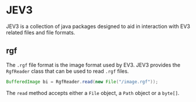 # JEV3
JEV3 is a collection of java packages designed to aid in interaction with EV3 related files and file formats.

## rgf
The `.rgf` file format is the image format used by EV3. JEV3 provides the `RgfReader` class that can be used to read `.rgf` files.
```java
BufferedImage bi = RgfReader.read(new File("/image.rgf"));
```
The `read` method accepts either a `File` object, a `Path` object or a `byte[]`.
